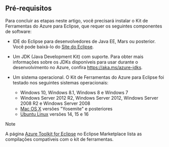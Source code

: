 ## <a name="prerequisites"></a>Pré-requisitos
Para concluir as etapas neste artigo, você precisará instalar o Kit de Ferramentas do Azure para Eclipse, que requer os seguintes componentes de software:

* IDE do Eclipse para desenvolvedores de Java EE, Mars ou posterior. Você pode baixá-lo do [Site do Eclipse](http://www.eclipse.org/downloads/).
* Um JDK (Java Development Kit) com suporte. Para obter mais informações sobre os JDKs disponíveis para usar durante o desenvolvimento no Azure, confira <https://aka.ms/azure-jdks>.
* Um sistema operacional. O Kit de Ferramentas do Azure para Eclipse foi testado nos seguintes sistemas operacionais:
  
  * Windows 10, Windows 8.1, Windows 8 e Windows 7
  * Windows Server 2012 R2, Windows Server 2012, Windows Server 2008 R2 e Windows Server 2008
  * [Mac OS X](http://www.apple.com/osx) versões "Yosemite" e posteriores
  * [Ubuntu Linux](http://www.ubuntu.com) versões 14, 15 e 16

> [!NOTE]
> 
> A página [Azure Toolkit for Eclipse](http://marketplace.eclipse.org/content/azure-toolkit-eclipse) no Eclipse Marketplace lista as compilações compatíveis com o kit de ferramentas.
> 

<!--
> [!IMPORTANT]
> 
> If you are using the Azure Toolkit for Eclipse on Windows, the toolkit requires installing the Azure SDK 2.9.6 or later in order to use the Azure emulator. You have two options for installing the Azure SDK:
> 
> * You can download and install the Azure SDK by using the [Web Platform Installer (WebPI)](http://go.microsoft.com/fwlink/?LinkID=252838).
> * If you do not have the Azure SDK installed when you create your first Azure deployment project, you will be prompted to automatically download install the requisite version of the Azure SDK.
> 
> Note that the Azure SDK is required on Windows only.
> 
-->
